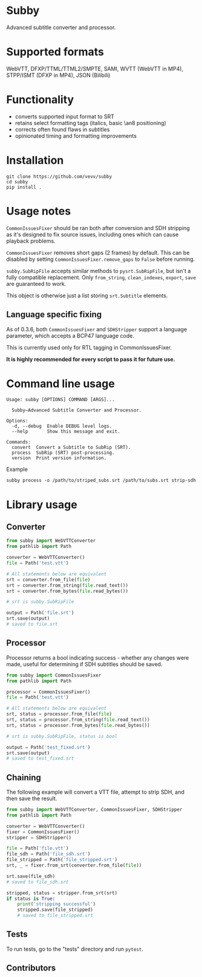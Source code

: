 # Subby
Advanced subtitle converter and processor.

# Supported formats
WebVTT, DFXP/TTML/TTML2/SMPTE, SAMI, WVTT (WebVTT in MP4), STPP/ISMT (DFXP in MP4), JSON (Bilibili)

# Functionality
- converts supported input format to SRT
- retains select formatting tags (italics, basic \an8 positioning)
- corrects often found flaws in subtitles
- opinionated timing and formatting improvements

# Installation
```
git clone https://github.com/vevv/subby
cd subby
pip install .
```

# Usage notes
`CommonIssuesFixer` should be ran both after conversion and SDH stripping
as it's designed to fix source issues, including ones which can cause playback problems.

`CommonIssuesFixer` removes short gaps (2 frames) by default.
This can be disabled by setting `CommonIssuesFixer.remove_gaps` to `False` before running.

`subby.SubRipFile` accepts similar methods to `pysrt.SubRipFile`, but isn't a fully compatible replacement.
Only `from_string`, `clean_indexes`, `export`, `save` are guaranteed to work.

This object is otherwise just a list storing `srt.Subtitle` elements.

## Language specific fixing

As of 0.3.6, both `CommonIssuesFixer` and `SDHStripper` support a language parameter,
which accepts a BCP47 language code.

This is currently used only for RTL tagging in CommonIssuesFixer.

**It is highly recommended for every script to pass it for future use.**

# Command line usage
```
Usage: subby [OPTIONS] COMMAND [ARGS]...

  Subby—Advanced Subtitle Converter and Processor.

Options:
  -d, --debug  Enable DEBUG level logs.
  --help       Show this message and exit.

Commands:
  convert  Convert a Subtitle to SubRip (SRT).
  process  SubRip (SRT) post-processing.
  version  Print version information.
```

Example
```
subby process -o /path/to/striped_subs.srt /path/to/subs.srt strip-sdh
```


# Library usage
## Converter
```py
from subby import WebVTTConverter
from pathlib import Path

converter = WebVTTConverter()
file = Path('test.vtt')

# All statements below are equivalent
srt = converter.from_file(file)
srt = converter.from_string(file.read_text())
srt = converter.from_bytes(file.read_bytes())

# srt is subby.SubRipFile

output = Path('file.srt')
srt.save(output)
# saved to file.srt
```

## Processor
Processor returns a bool indicating success - whether any changes were made, useful for determining if SDH subtitles should be saved.

```py
from subby import CommonIssuesFixer
from pathlib import Path

processor = CommonIssuesFixer()
file = Path('test.vtt')

# All statements below are equivalent
srt, status = processor.from_file(file)
srt, status = processor.from_string(file.read_text())
srt, status = processor.from_bytes(file.read_bytes())

# srt is subby.SubRipFile, status is bool

output = Path('test_fixed.srt')
srt.save(output)
# saved to test_fixed.srt
```

## Chaining
The following example will convert a VTT file, attempt to strip SDH, and then save the result.

```py
from subby import WebVTTConverter, CommonIssuesFixer, SDHStripper
from pathlib import Path

converter = WebVTTConverter()
fixer = CommonIssuesFixer()
stripper = SDHStripper()

file = Path('file.vtt')
file_sdh = Path('file_sdh.srt')
file_stripped = Path('file_stripped.srt')
srt, _ = fixer.from_srt(converter.from_file(file))

srt.save(file_sdh)
# saved to file_sdh.srt

stripped, status = stripper.from_srt(srt)
if status is True:
    print('stripping successful')
    stripped.save(file_stripped)
    # saved to file_stripped.srt
```

## Tests
To run tests, go to the "tests" directory and run `pytest`.

## Contributors

<a href="https://github.com/vevv"><img src="https://images.weserv.nl/?url=avatars.githubusercontent.com/u/68520787?v=4&h=25&w=25&fit=cover&mask=circle&maxage=7d" alt=""/></a>
<a href="https://github.com/rlaphoenix"><img src="https://images.weserv.nl/?url=avatars.githubusercontent.com/u/17136956?v=4&h=25&w=25&fit=cover&mask=circle&maxage=7d" alt=""/></a>
